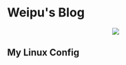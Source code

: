 # Weipu's Blog

<p align="center">
  <p align="center">
      <img src="https://github-readme-stats.vercel.app/api?username=zhuweipu&count_private=true" />
  </p>
</p>

## My Linux Config
